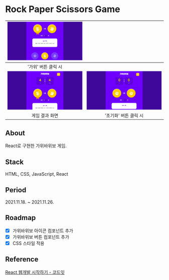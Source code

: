 # Rock Paper Scissors Game
|<img src="src/assets/click-buttons.png" alt="click buttons" />||
|:-:|:-:|
|'가위' 버튼 클릭 시||
|<img src="src/assets/result.png" alt="result" />|<img src="src/assets/click-reset.png" alt="click reset" />|
|게임 결과 화면|'초기화' 버튼 클릭 시|

## About
React로 구현한 가위바위보 게임.

## Stack
HTML, CSS, JavaScript, React

## Period
2021.11.18. ~ 2021.11.26.

## Roadmap
- [X] 가위바위보 아이콘 컴포넌트 추가
- [X] 가위바위보 버튼 컴포넌트 추가
- [X] CSS 스타일 적용

## Reference
[React 웹개발 시작하기 - 코드잇](https://www.codeit.kr/courses/react-frontend-development/topics/getting-started-with-react)
